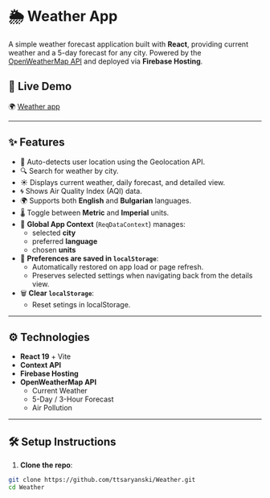 # 🌦️ Weather App

A simple weather forecast application built with **React**, providing current weather and a 5-day forecast for any city. Powered by the [OpenWeatherMap API](https://openweathermap.org/api) and deployed via **Firebase Hosting**.

## 🔗 Live Demo

🌍 [Weather app](https://weather-55483.web.app)

---

## ✨ Features

-   📍 Auto-detects user location using the Geolocation API.
-   🔍 Search for weather by city.
-   ☀️ Displays current weather, daily forecast, and detailed view.
-   🌀 Shows Air Quality Index (AQI) data.
-   🌍 Supports both **English** and **Bulgarian** languages.
-   🌡️ Toggle between **Metric** and **Imperial** units.
-   🧠 **Global App Context** (`ReqDataContext`) manages:
    -   selected **city**
    -   preferred **language**
    -   chosen **units**
-   💾 **Preferences are saved in `localStorage`**:
    -   Automatically restored on app load or page refresh.
    -   Preserves selected settings when navigating back from the details view.
-   🗑️ **Clear `localStorage`**:
    -   Reset setings in localStorage.

---

## ⚙️ Technologies

-   **React 19** + Vite
-   **Context API**
-   **Firebase Hosting**
-   **OpenWeatherMap API**
    -   Current Weather
    -   5-Day / 3-Hour Forecast
    -   Air Pollution

---

## 🛠️ Setup Instructions

1. **Clone the repo**:

```bash
git clone https://github.com/ttsaryanski/Weather.git
cd Weather
```
